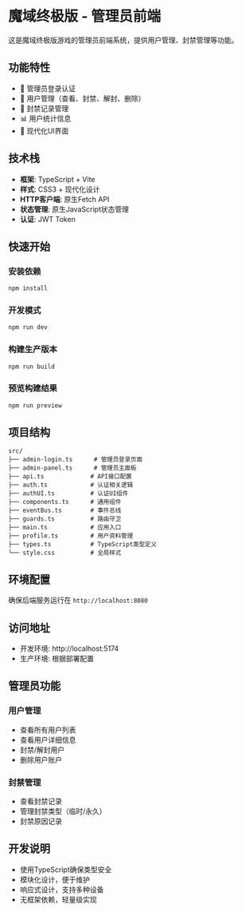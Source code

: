 # 魔域终极版 - 管理员前端

这是魔域终极版游戏的管理员前端系统，提供用户管理、封禁管理等功能。

## 功能特性

- 🔐 管理员登录认证
- 👥 用户管理（查看、封禁、解封、删除）
- 🚫 封禁记录管理
- 📊 用户统计信息
- 🎨 现代化UI界面

## 技术栈

- **框架**: TypeScript + Vite
- **样式**: CSS3 + 现代化设计
- **HTTP客户端**: 原生Fetch API
- **状态管理**: 原生JavaScript状态管理
- **认证**: JWT Token

## 快速开始

### 安装依赖
```bash
npm install
```

### 开发模式
```bash
npm run dev
```

### 构建生产版本
```bash
npm run build
```

### 预览构建结果
```bash
npm run preview
```

## 项目结构

```
src/
├── admin-login.ts      # 管理员登录页面
├── admin-panel.ts      # 管理员主面板
├── api.ts             # API接口配置
├── auth.ts            # 认证相关逻辑
├── authUI.ts          # 认证UI组件
├── components.ts      # 通用组件
├── eventBus.ts        # 事件总线
├── guards.ts          # 路由守卫
├── main.ts            # 应用入口
├── profile.ts         # 用户资料管理
├── types.ts           # TypeScript类型定义
└── style.css          # 全局样式
```

## 环境配置

确保后端服务运行在 `http://localhost:8080`

## 访问地址

- 开发环境: http://localhost:5174
- 生产环境: 根据部署配置

## 管理员功能

### 用户管理
- 查看所有用户列表
- 查看用户详细信息
- 封禁/解封用户
- 删除用户账户

### 封禁管理
- 查看封禁记录
- 管理封禁类型（临时/永久）
- 封禁原因记录

## 开发说明

- 使用TypeScript确保类型安全
- 模块化设计，便于维护
- 响应式设计，支持多种设备
- 无框架依赖，轻量级实现 
